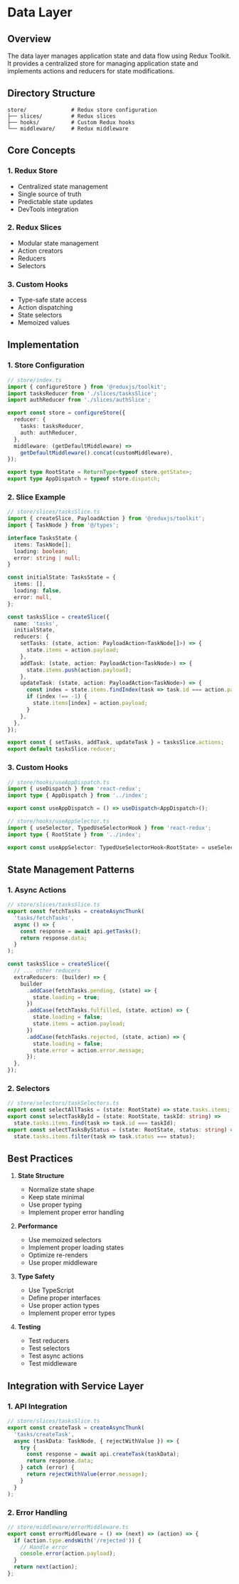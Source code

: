 # Data Layer

## Overview
The data layer manages application state and data flow using Redux Toolkit. It provides a centralized store for managing application state and implements actions and reducers for state modifications.

## Directory Structure
```
store/              # Redux store configuration
├── slices/         # Redux slices
├── hooks/          # Custom Redux hooks
└── middleware/     # Redux middleware
```

## Core Concepts

### 1. Redux Store
- Centralized state management
- Single source of truth
- Predictable state updates
- DevTools integration

### 2. Redux Slices
- Modular state management
- Action creators
- Reducers
- Selectors

### 3. Custom Hooks
- Type-safe state access
- Action dispatching
- State selectors
- Memoized values

## Implementation

### 1. Store Configuration
```typescript
// store/index.ts
import { configureStore } from '@reduxjs/toolkit';
import tasksReducer from './slices/tasksSlice';
import authReducer from './slices/authSlice';

export const store = configureStore({
  reducer: {
    tasks: tasksReducer,
    auth: authReducer,
  },
  middleware: (getDefaultMiddleware) =>
    getDefaultMiddleware().concat(customMiddleware),
});

export type RootState = ReturnType<typeof store.getState>;
export type AppDispatch = typeof store.dispatch;
```

### 2. Slice Example
```typescript
// store/slices/tasksSlice.ts
import { createSlice, PayloadAction } from '@reduxjs/toolkit';
import { TaskNode } from '@/types';

interface TasksState {
  items: TaskNode[];
  loading: boolean;
  error: string | null;
}

const initialState: TasksState = {
  items: [],
  loading: false,
  error: null,
};

const tasksSlice = createSlice({
  name: 'tasks',
  initialState,
  reducers: {
    setTasks: (state, action: PayloadAction<TaskNode[]>) => {
      state.items = action.payload;
    },
    addTask: (state, action: PayloadAction<TaskNode>) => {
      state.items.push(action.payload);
    },
    updateTask: (state, action: PayloadAction<TaskNode>) => {
      const index = state.items.findIndex(task => task.id === action.payload.id);
      if (index !== -1) {
        state.items[index] = action.payload;
      }
    },
  },
});

export const { setTasks, addTask, updateTask } = tasksSlice.actions;
export default tasksSlice.reducer;
```

### 3. Custom Hooks
```typescript
// store/hooks/useAppDispatch.ts
import { useDispatch } from 'react-redux';
import type { AppDispatch } from '../index';

export const useAppDispatch = () => useDispatch<AppDispatch>();

// store/hooks/useAppSelector.ts
import { useSelector, TypedUseSelectorHook } from 'react-redux';
import type { RootState } from '../index';

export const useAppSelector: TypedUseSelectorHook<RootState> = useSelector;
```

## State Management Patterns

### 1. Async Actions
```typescript
// store/slices/tasksSlice.ts
export const fetchTasks = createAsyncThunk(
  'tasks/fetchTasks',
  async () => {
    const response = await api.getTasks();
    return response.data;
  }
);

const tasksSlice = createSlice({
  // ... other reducers
  extraReducers: (builder) => {
    builder
      .addCase(fetchTasks.pending, (state) => {
        state.loading = true;
      })
      .addCase(fetchTasks.fulfilled, (state, action) => {
        state.loading = false;
        state.items = action.payload;
      })
      .addCase(fetchTasks.rejected, (state, action) => {
        state.loading = false;
        state.error = action.error.message;
      });
  },
});
```

### 2. Selectors
```typescript
// store/selectors/taskSelectors.ts
export const selectAllTasks = (state: RootState) => state.tasks.items;
export const selectTaskById = (state: RootState, taskId: string) =>
  state.tasks.items.find(task => task.id === taskId);
export const selectTasksByStatus = (state: RootState, status: string) =>
  state.tasks.items.filter(task => task.status === status);
```

## Best Practices

1. **State Structure**
   - Normalize state shape
   - Keep state minimal
   - Use proper typing
   - Implement proper error handling

2. **Performance**
   - Use memoized selectors
   - Implement proper loading states
   - Optimize re-renders
   - Use proper middleware

3. **Type Safety**
   - Use TypeScript
   - Define proper interfaces
   - Use proper action types
   - Implement proper error types

4. **Testing**
   - Test reducers
   - Test selectors
   - Test async actions
   - Test middleware

## Integration with Service Layer

### 1. API Integration
```typescript
// store/slices/tasksSlice.ts
export const createTask = createAsyncThunk(
  'tasks/createTask',
  async (taskData: TaskNode, { rejectWithValue }) => {
    try {
      const response = await api.createTask(taskData);
      return response.data;
    } catch (error) {
      return rejectWithValue(error.message);
    }
  }
);
```

### 2. Error Handling
```typescript
// store/middleware/errorMiddleware.ts
export const errorMiddleware = () => (next) => (action) => {
  if (action.type.endsWith('/rejected')) {
    // Handle error
    console.error(action.payload);
  }
  return next(action);
};
``` 